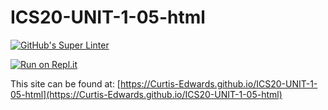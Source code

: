 # ICS20-UNIT-1-05-html

[![GitHub's Super Linter](https://github.com/Curtis-Edwards/ICS20-UNIT-1-05-html/workflows/GitHub's%20Super%20Linter/badge.svg)](https://github.com/Curtis-Edwards/ICS20-UNIT-1-05-html/actions)

[![Run on Repl.it](https://repl.it/badge/github/Curtis-Edwards/ICS20-UNIT-1-05-html)](https://repl.it/github/Curtis-Edwards/ICS20-UNIT-1-05-html)

This site can be found at: [https://Curtis-Edwards.github.io/ICS20-UNIT-1-05-html](https://Curtis-Edwards.github.io/ICS20-UNIT-1-05-html)
